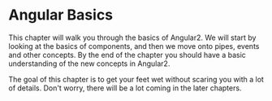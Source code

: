 # Angular Basics

This chapter will walk you through the basics of Angular2. We will start by looking at the basics of components, and then we move onto pipes, events and other concepts. By the end of the chapter you should have a basic understanding of the new concepts in Angular2.

The goal of this chapter is to get your feet wet without scaring you with a lot of details. Don't worry, there will be a lot coming in the later chapters.
